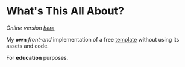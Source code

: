 # What's This All About?

*Online version* [*here*](https://stradler.github.io/project-one/)

My **own** *front-end* implementation of a free [template](http://www.os-templates.com/free-website-templates/nalpure) without
using its assets and code.

For **education** purposes.
